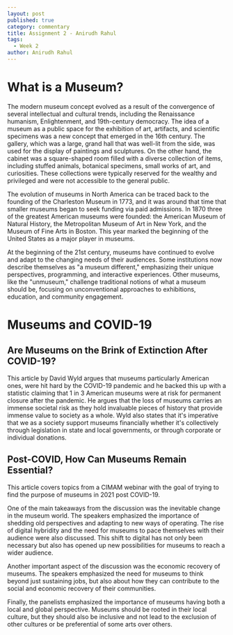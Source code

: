 ```yaml
---
layout: post
published: true
category: commentary
title: Assignment 2 - Anirudh Rahul
tags:
  - Week 2
author: Anirudh Rahul
---
```

# What is a Museum?

The modern museum concept evolved as a result of the convergence of several intellectual and cultural trends, including the Renaissance humanism, Enlightenment, and 19th-century democracy. The idea of a museum as a public space for the exhibition of art, artifacts, and scientific specimens was a new concept that emerged in the 16th century. The gallery, which was a large, grand hall that was well-lit from the side, was used for the display of paintings and sculptures. On the other hand, the cabinet was a square-shaped room filled with a diverse collection of items, including stuffed animals, botanical specimens, small works of art, and curiosities. These collections were typically reserved for the wealthy and privileged and were not accessible to the general public.

The evolution of museums in North America can be traced back to the founding of the Charleston Museum in 1773, and it was around that time that smaller museums began to seek funding via paid admissions. In 1870 three of the greatest American museums were founded: the American Museum of Natural History, the Metropolitan Museum of Art in New York, and the Museum of Fine Arts in Boston. This year marked the beginning of the United States as a major player in museums.

At the beginning of the 21st century, museums have continued to evolve and adapt to the changing needs of their audiences. Some institutions now describe themselves as "a museum different," emphasizing their unique perspectives, programming, and interactive experiences. Other museums, like the "unmuseum," challenge traditional notions of what a museum should be, focusing on unconventional approaches to exhibitions, education, and community engagement.

# Museums and COVID-19

## Are Museums on the Brink of Extinction After COVID-19?

This article by David Wyld argues that museums particularly American ones, were hit hard by the COVID-19 pandemic and he backed this up with a statistic claiming that 1 in 3 American museums were at risk for permanent closure after the pandemic. He argues that the loss of museums carries an immense societal risk as they hold invaluable pieces of history that provide immense value to society as a whole. Wyld also states that it's imperative that we as a society support museums financially whether it's collectively through legislation in state and local governments, or through corporate or individual donations.

## Post-COVID, How Can Museums Remain Essential?
This article covers topics from a CIMAM webinar with the goal of trying to find the purpose of museums in 2021 post COVID-19.

One of the main takeaways from the discussion was the inevitable change in the museum world. The speakers emphasized the importance of shedding old perspectives and adapting to new ways of operating. The rise of digital hybridity and the need for museums to pace themselves with their audience were also discussed. This shift to digital has not only been necessary but also has opened up new possibilities for museums to reach a wider audience.

Another important aspect of the discussion was the economic recovery of museums. The speakers emphasized the need for museums to think beyond just sustaining jobs, but also about how they can contribute to the social and economic recovery of their communities.

Finally, the panelists emphasized the importance of museums having both a local and global perspective. Museums should be rooted in their local culture, but they should also be inclusive and not lead to the exclusion of other cultures or be preferential of some arts over others.
